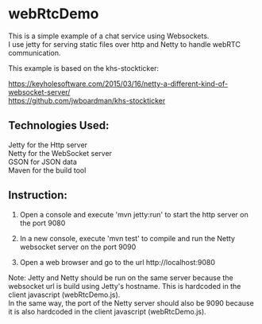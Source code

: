 # webRtcDemo
This is a simple example of a chat service using Websockets.  
I use jetty for serving static files over http and Netty to handle webRTC communication.

This example is based on the khs-stockticker:

https://keyholesoftware.com/2015/03/16/netty-a-different-kind-of-websocket-server/  
https://github.com/jwboardman/khs-stockticker


Technologies Used:
------------------
Jetty for the Http server  
Netty for the WebSocket server  
GSON for JSON data  
Maven for the build tool  


Instruction:
------------
1) Open a console and execute 'mvn jetty:run' to start the http server on the port 9080

2) In a new console, execute 'mvn test' to compile and run the Netty websocket server on the port 9090

3) Open a web browser and go to the url http://localhost:9080

Note: Jetty and Netty should be run on the same server because the websocket url is build using Jetty's hostname. This is hardcoded in the client javascript (webRtcDemo.js).  
In the same way, the port of the Netty server should also be 9090 because it is also hardcoded in the client javascript (webRtcDemo.js).

